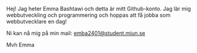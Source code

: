 Hej! Jag heter Emma Bashtawi och detta är mitt Github-konto. Jag lär mig webbutveckling och programmering och hoppas att få jobba som webbutvecklare en dag! 

Ni kan nå mig på min mail: emba2401@student.miun.se

Mvh Emma

<!---
Emmba/Emmba is a ✨ special ✨ repository because its `README.md` (this file) appears on your GitHub profile.
You can click the Preview link to take a look at your changes.
--->
